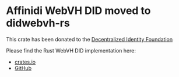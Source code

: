 # Affinidi WebVH DID moved to didwebvh-rs

This crate has been donated to the
[Decentralized Identity Foundation](https://identity.foundation/)

Please find the Rust WebVH DID implementation here:

* [crates.io](https://crates.io/crates/didwebvh-rs)
* [GitHub](https://github.com/decentralized-identity/didwebvh-rs)
